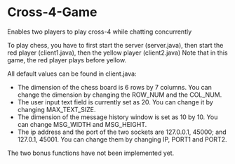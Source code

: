 # Cross-4-Game
Enables two players to play cross-4 while chatting concurrently

To play chess, you have to first start the server (server.java), then start
the red player (client1.java), then the yellow player (client2.java)
Note that in this game, the red player plays before yellow.

All default values can be found in client.java:
* The dimension of the chess board is 6 rows by 7 columns. You can 
change the dimension by changing the ROW_NUM and the COL_NUM.
* The user input text field is currently set as 20. You can change it by 
changing MAX_TEXT_SIZE.
* The dimension of the message history window is set as 10 by 10. You can
change MSG_WIDTH and MSG_HEIGHT.
* The ip address and the port of the two sockets are 127.0.0.1, 45000; and 
127.0.1, 45001. You can change them by changing IP, PORT1 and PORT2.

The two bonus functions have not been implemented yet.

